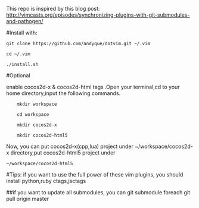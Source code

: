 This repo is inspired by this blog post:
    http://vimcasts.org/episodes/synchronizing-plugins-with-git-submodules-and-pathogen/

#Install with:

    git clone https://github.com/andyque/dotvim.git ~/.vim

    cd ~/.vim

    ./install.sh
#Optional

enable cocos2d-x & cocos2d-html tags .Open your terminal,cd to your home directory,input the following commands.

        mkdir workspace

        cd workspace

        mkdir cocos2d-x

        mkdir cocos2d-html5

Now, you can put cocos2d-x(cpp,lua) project under ~/workspace/cocos2d-x directory,put cocos2d-html5 project under

    ~/workspace/cocos2d-html5

#Tips:
    if you want to use the full power of these vim plugins, you should install python,ruby ctags,jsctags

##if you want to update all submodules, you can
    git submodule foreach git pull origin master
